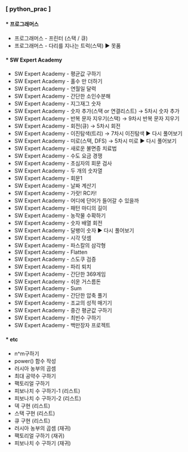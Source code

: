 ### [ python_prac ]
#### * **프로그래머스**
 * 프로그래머스 - 프린터 (스택 / 큐)
 * 프로그래머스 - 다리를 지나는 트럭(스택)  ▶ 못품

 #### * **SW Expert Academy**
 * SW Expert Academy - 평균값 구하기
 * SW Expert Academy - 홀수 만 더하기
 * SW Expert Academy - 연월일 달력
 * SW Expert Academy - 간단한 소인수분해
 * SW Expert Academy - 지그재그 숫자
 * SW Expert Academy - 숫자 추가(스택 or 연결리스트) → 5차시 숫자 추가
 * SW Expert Academy - 반복 문자 지우기(스택) → 9차시 반복 문자 지우기
 * SW Expert Academy - 회전(큐) → 5차시 회전
 * SW Expert Academy - 이진탐색(트리) → 7차시 이진탐색    ▶ 다시 풀어보기
 * SW Expert Academy - 미로(스택, DFS) → 5차시 미로      ▶ 다시 풀어보기
 * SW Expert Academy - 새로운 불면증 치료법
 * SW Expert Academy - 수도 요금 경쟁
 * SW Expert Academy - 초심자의 회문 검사
 * SW Expert Academy - 두 개의 숫자열
 * SW Expert Academy - 회문1
 * SW Expert Academy - 날짜 계산기
 * SW Expert Academy - 가랏! RC카!
 * SW Expert Academy - 어디에 단어가 들어갈 수 있을까
 * SW Expert Academy - 패턴 마디의 길이
 * SW Expert Academy - 농작물 수확하기
 * SW Expert Academy - 숫자 배열 회전
 * SW Expert Academy - 달팽이 숫자       ▶ 다시 풀어보기
 * SW Expert Academy - 시각 덧셈
 * SW Expert Academy - 파스칼의 삼각형
 * SW Expert Academy - Flatten
 * SW Expert Academy - 스도쿠 검증
 * SW Expert Academy - 파리 퇴치
 * SW Expert Academy - 간단한 369게임
 * SW Expert Academy - 쉬운 거스름돈
 * SW Expert Academy - Sum
 * SW Expert Academy - 간단한 압축 풀기
 * SW Expert Academy - 조교의 성적 매기기
 * SW Expert Academy - 중간 평균값 구하기
 * SW Expert Academy - 최빈수 구하기
 * SW Expert Academy - 백만장자 프로젝트

 #### * **etc**
 * n^m구하기
 * power() 함수 작성
 * 러시아 농부의 곱셈
 * 최대 공약수 구하기
 * 팩토리얼 구하기
 * 피보나치 수 구하기-1 (리스트)
 * 피보나치 수 구하기-2 (리스트)
 * 덱 구현 (리스트)
 * 스택 구현 (리스트)
 * 큐 구현 (리스트)
 * 러시아 농부의 곱셈 (재귀)
 * 팩토리얼 구하기 (재귀)
 * 피보나치 수 구하기 (재귀) 